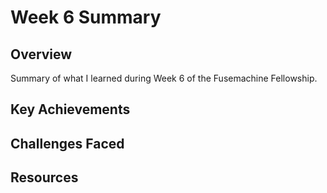 # Week 6 Summary

## Overview
Summary of what I learned during Week 6 of the Fusemachine Fellowship.

## Key Achievements

## Challenges Faced

## Resources
